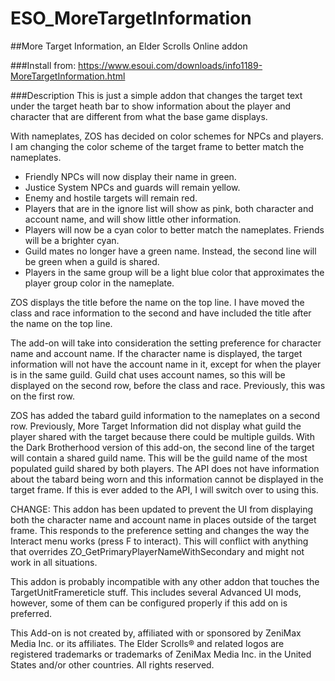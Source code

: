 # ESO_MoreTargetInformation
##More Target Information, an Elder Scrolls Online addon

###Install from:
https://www.esoui.com/downloads/info1189-MoreTargetInformation.html

###Description
This is just a simple addon that changes the target text under the target heath bar to show information about the player and character that are different from what the base game displays.

With nameplates, ZOS has decided on color schemes for NPCs and players. I am changing the color scheme of the target frame to better match the nameplates.

- Friendly NPCs will now display their name in green.
- Justice System NPCs and guards will remain yellow.
- Enemy and hostile targets will remain red.
- Players that are in the ignore list will show as pink, both character and account name, and will show little other information.
- Players will now be a cyan color to better match the nameplates. Friends will be a brighter cyan.
- Guild mates no longer have a green name. Instead, the second line will be green when a guild is shared.
- Players in the same group will be a light blue color that approximates the player group color in the nameplate.

ZOS displays the title before the name on the top line. I have moved the class and race information to the second and have included the title after the name on the top line.

The add-on will take into consideration the setting preference for character name and account name. If the character name is displayed, the target information will not have the account name in it, except for when the player is in the same guild. Guild chat uses account names, so this will be displayed on the second row, before the class and race. Previously, this was on the first row.

ZOS has added the tabard guild information to the nameplates on a second row. Previously, More Target Information did not display what guild the player shared with the target because there could be multiple guilds. With the Dark Brotherhood version of this add-on, the second line of the target will contain a shared guild name. This will be the guild name of the most populated guild shared by both players. The API does not have information about the tabard being worn and this information cannot be displayed in the target frame. If this is ever added to the API, I will switch over to using this.

CHANGE: This addon has been updated to prevent the UI from displaying both the character name and account name in places outside of the target frame. This responds to the preference setting and changes the way the Interact menu works (press F to interact). This will conflict with anything that overrides ZO_GetPrimaryPlayerNameWithSecondary and might not work in all situations.

This addon is probably incompatible with any other addon that touches the TargetUnitFramereticle stuff. This includes several Advanced UI mods, however, some of them can be configured properly if this add on is preferred.

This Add-on is not created by, affiliated with or sponsored by ZeniMax Media Inc. or its affiliates. The Elder Scrolls® and related logos are registered trademarks or trademarks of ZeniMax Media Inc. in the United States and/or other countries. All rights reserved.